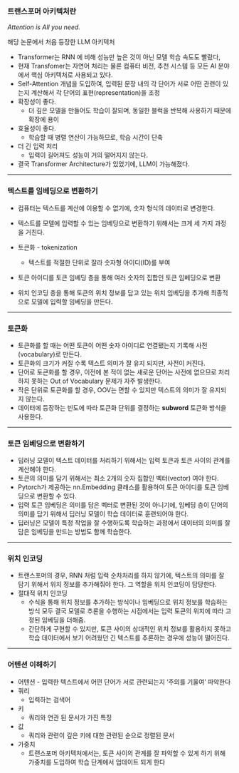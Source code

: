 ### 트랜스포머 아키텍처란

*Attention is All you need.*

해당 논문에서 처음 등장한 LLM 아키텍처

- Transformer는 RNN 에 비해 성능만 높은 것이 아닌 모델 학습 속도도 빨랐다,
- 현재 Transfomer는 자연어 처리는 물론 컴퓨터 비전, 추천 시스템 등 모든 AI 분야에서 핵심 아키텍처로 사용되고 있다.
- Self-Attention 개념을 도입하여, 입력된 문장 내의 각 단어가 서로 어떤 관련이 있는지 계산해서 각 단어의 표현(representation)을 조정
- 확장성이 좋다.
    - 더 깊은 모델을 만들어도 학습이 잘되며, 동일한 블럭을 반복해 사용하기 때문에 확장에 용이
- 효율성이 좋다.
    - 학습할 때 병렬 연산이 가능하므로, 학습 시간이 단축
- 더 긴 입력 처리
    - 입력이 길어져도 성능이 거의 떨어지지 않는다.
- 결국 Transformer Architecture가 있었기에, LLM이 가능해졌다.

---

### 텍스트를 임베딩으로 변환하기

- 컴퓨터는 텍스트를 계산에 이용할 수 없기에, 숫자 형식의 데이터로 변경한다.
- 텍스트를 모델에 입력할 수 있는 임베딩으로 변환하기 위해서는 크게 세 가지 과정을 거친다.

- 토큰화 - tokenization
    - 텍스트를 적절한 단위로 잘라 숫자형 아이디(ID)를 부여
- 토큰 아이디를 토큰 임베딩 층을 통해 여러 숫자의 집합인 토큰 임베딩으로 변환
- 위치 인코딩 층을 통해 토큰의 위치 정보를 담고 있는 위치 임베딩을 추가해 최종적으로 모델에 입력할 임베딩을 만든다.

---

### 토큰화

- 토큰화를 할 때는 어떤 토큰이 어떤 숫자 아이디로 연결됐는지 기록해 사전(vocabulary)로 만든다.
- 토큰화의 크기가 커질 수록 텍스트 의미가 잘 유지 되지만, 사전이 커진다.
- 단어로 토큰화를 할 경우, 이전에 본 적이 없는 새로운 단어는 사전에 없으므로 처리하지 못하는 Out of Vocabulary 문제가 자주 발생한다.
- 작은 단위로 토큰화를 할 경우, OOV는 면할 수 있지만 텍스트의 의미가 잘 유지되지 않는다.
- 데이터에 등장하는 빈도에 따라 토큰화 단위를 결정하는 **subword** 토큰화 방식을 사용한다.

---

### 토큰 임베딩으로 변환하기

- 딥러닝 모델이 텍스트 데이터를 처리하기 위해서는 입력 토큰과 토큰 사이의 관계를 계산해야 한다.
- 토큰의 의미를 담기 위해서는 최소 2개의 숫자 집합인 벡터(vector) 여야 한다.
- Pytorch가 제공하는 nn.Embedding 클래스를 활용하여 토큰 아이디를 토큰 임베딩으로 변환할 수 있다.
- 입력 토큰 임베딩은 의미를 담은 벡터로 변환된 것이 아니기에, 임베딩 층이 단어의 의미를 담기 위해서 딥러닝 모델이 학습 데이터로 훈련되어야 한다.
- 딥러닝은 모델이 특정 작업을 잘 수행하도록 학습하는 과정에서 데이터의 의미를 잘 담은 임베딩을 만드는 방법도 함께 학습한다.

---

### 위치 인코딩

- 트랜스포머의 경우, RNN 처럼 입력 순차처리를 하지 않기에, 텍스트의 의미를 잘 담기 위해서 위치 정보를 추가해줘야 한다. 그 역할을 위치 인코딩이 담당한다.
- 절대적 위치 인코딩
    - 수식을 통해 위치 정보를 추가하는 방식이나 임베딩으로 위치 정보를 학습하는 방식 모두 결국 모델로 추론을 수행하는 시점에서는 입력 토큰의 위치에 따라 고정된 임베딩을 더해줌.
    - 간단하게 구현할 수 있지만, 토큰 사이의 상대적인 위치 정보를 활용하지 못하고 학습 데이터에서 보기 어려웠던 긴 텍스트를 추론하는 경우에 성능이 떨어진다.

---

### 어텐션 이해하기

- 어텐션 - 입력한 텍스트에서 어떤 단어가 서로 관련되는지 ‘주의를 기울여’ 파악한다
- 쿼리
    - 입력하는 검색어
- 키
    - 쿼리와 연관 된 문서가 가진 특징
- 값
    - 쿼리와 관련이 깊은 키에 대한 관련된 순으로 정렬된 문서
- 가중치
    - 트랜스포머 아키텍처에서는, 토큰 사이의 관계를 잘 파악할 수 있게 하기 위해 가중치를 도입하여 학습 단계에서 업데이트 되게 한다